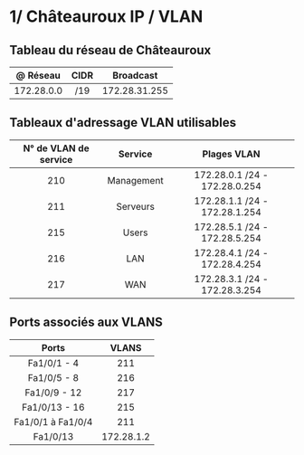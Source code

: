 # 1/ Châteauroux IP / VLAN 

## Tableau du réseau de Châteauroux

| @ Réseau             | CIDR            |Broadcast                     |                  
|:--------------------:|:---------------:|:----------------------------:|
| 172.28.0.0           |    /19          |172.28.31.255                 |    

 



## Tableaux d'adressage VLAN utilisables 


| N° de VLAN de service| Service         | Plages VLAN                  |
|:--------------------:|:---------------:|:----------------------------:|
| 210                  | Management      |172.28.0.1 /24 - 172.28.0.254 |    
| 211                  | Serveurs        |172.28.1.1 /24 - 172.28.1.254 |  
| 215                  | Users           |172.28.5.1 /24 - 172.28.5.254 |
| 216                  | LAN           |172.28.4.1 /24 - 172.28.4.254 |
| 217                  | WAN           |172.28.3.1 /24 - 172.28.3.254 |



## Ports associés aux VLANS

| Ports                        | VLANS           | 
|:----------------------------:|:---------------:|
|Fa1/0/1 - 4                      | 211             | 
|Fa1/0/5 - 8                      | 216             | 
|Fa1/0/9 - 12                      | 217             | 
|Fa1/0/13 - 16                      | 215             |                         
|Fa1/0/1 à Fa1/0/4             |211              |                              
|Fa1/0/13                      |172.28.1.2       |                              
